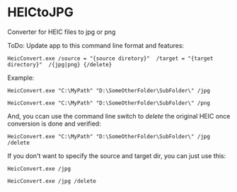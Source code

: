 # HEICtoJPG

Converter for HEIC files to jpg or png

ToDo: Update app to this command line format and features:

    HeicConvert.exe /source = "{source diretory}"  /target = "{target directory}"  /{jpg|png} {/delete}


Example:

    HeicConvert.exe "C:\MyPath" "D:\SomeOtherFolder\SubFolder\" /jpg

    HeicConvert.exe "C:\MyPath" "D:\SomeOtherFolder\SubFolder\" /png


And, you ccan use the command line switch to *delete* the original HEIC once conversion is done and verified:

    HeicConvert.exe "C:\MyPath" "D:\SomeOtherFolder\SubFolder\" /jpg /delete


If you don't want to specify the source and target dir, you can just use this:

    HeicConvert.exe /jpg
    
    HeicConvert.exe /jpg /delete




